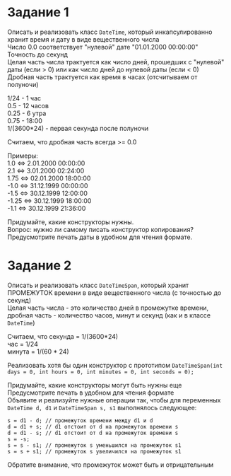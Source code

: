 # Задание 1
Описать и реализовать класс `DateTime`, который инкапсулированно хранит время и дату в виде вещественного числа<br>
Число 0.0 соответствует "нулевой" дате "01.01.2000 00:00:00"<br>
Точность до секунд<br>
Целая часть числа трактуется как число дней, прошедших с "нулевой" даты (если > 0) или как число дней до нулевой даты (если < 0)<br>
Дробная часть трактуется как время в часах (отсчитываем от полуночи)<br>

1/24 - 1 час<br>
0.5 - 12 часов<br>
0.25 - 6 утра<br>
0.75 - 18:00<br>
1/(3600*24) - первая секунда после полуночи<br>

Считаем, что дробная часть всегда >= 0.0<br>

Примеры:<br>
1.0 <=> 2.01.2000 00:00:00<br>
2.1 <=> 3.01.2000 02:24:00<br>
1.75 <=> 02.01.2000 18:00:00<br>
-1.0 <=> 31.12.1999 00:00:00<br>
-1.5 <=> 30.12.1999 12:00:00<br>
-1.25 <=> 30.12.1999 18:00:00<br>
-1.1 <=> 30.12.1999 21:36:00<br>

Придумайте, какие конструкторы нужны.<br>
Вопрос: нужно ли самому писать конструктор копирования?<br>
Предусмотрите печать даты в удобном для чтения формате.<br>

# Задание 2
Описать и реализовать класс `DateTimeSpan`, который хранит ПРОМЕЖУТОК времени в виде вещественного числа (c точностью до секунд)<br>
Целая часть числа - это количество дней в промежутке времени, дробная часть - количество часов, минут и секунд (как и в классе `DateTime`)<br>

Считаем, что секунда = 1/(3600*24)<br>
час = 1/24<br>
минута = 1/(60 * 24)<br>

Реализовать хотя бы один конструктор с прототипом `DateTimeSpan(int days = 0, int hours = 0, int minutes = 0, int seconds = 0);`<br>

Придумайте, какие конструкторы могут быть нужны еще<br>
Предусмотрите печать в удобном для чтения формате<br>
Объявите и реализуйте нужные операции так, чтобы для переменных `DateTime d, d1` и `DateTimeSpan s, s1` выполнялось следующее:<br>
```
s = d1 - d; // промежуток времени между d1 и d
d = d1 + s; // d1 отстоит от d на промежуток времени s
d = d1 - s; // d1 отстоит от d на промежуток времени s
s = -s;
s = s - s1; // промежуток s уменьшился на промежуток s1
s = s + s1; // промежуток s увеличился на промежуток s1
```
Обратите внимание, что промежуток может быть и отрицательным